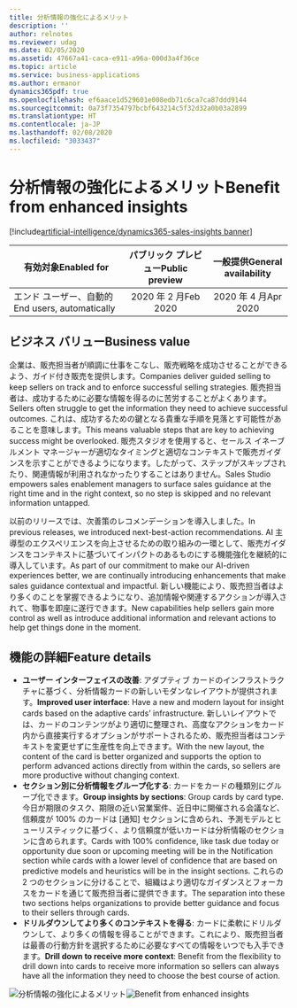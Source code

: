 ```yaml
---
title: 分析情報の強化によるメリット
description: ''
author: relnotes
ms.reviewer: udag
ms.date: 02/05/2020
ms.assetid: 47667a41-caca-e911-a96a-000d3a4f36ce
ms.topic: article
ms.service: business-applications
ms.author: ermanor
dynamics365pdf: true
ms.openlocfilehash: ef6aace1d529601e008edb71c6ca7ca87ddd9144
ms.sourcegitcommit: 0a73f7354797bcbf643214c5f32d32a0b03a2899
ms.translationtype: HT
ms.contentlocale: ja-JP
ms.lasthandoff: 02/08/2020
ms.locfileid: "3033437"
---
```

# <a name="benefit-from-enhanced-insights"></a><span data-ttu-id="cb312-102">分析情報の強化によるメリット</span><span class="sxs-lookup"><span data-stu-id="cb312-102">Benefit from enhanced insights</span></span>
[!include[artificial-intelligence/dynamics365-sales-insights banner](../includes/artificial-intelligence/dynamics365-sales-insights.md)]

| <span data-ttu-id="cb312-103">有効対象</span><span class="sxs-lookup"><span data-stu-id="cb312-103">Enabled for</span></span>    |  <span data-ttu-id="cb312-104">パブリック プレビュー</span><span class="sxs-lookup"><span data-stu-id="cb312-104">Public preview</span></span> | <span data-ttu-id="cb312-105">一般提供</span><span class="sxs-lookup"><span data-stu-id="cb312-105">General availability</span></span> | 
| ---------- | :----------: |:----------: |
|<span data-ttu-id="cb312-106">エンド ユーザー、自動的</span><span class="sxs-lookup"><span data-stu-id="cb312-106">End users, automatically</span></span>|<span data-ttu-id="cb312-107">2020 年 2 月</span><span class="sxs-lookup"><span data-stu-id="cb312-107">Feb 2020</span></span>| <span data-ttu-id="cb312-108">2020 年 4 月</span><span class="sxs-lookup"><span data-stu-id="cb312-108">Apr 2020</span></span>|


## <a name="business-value"></a><span data-ttu-id="cb312-109">ビジネス バリュー</span><span class="sxs-lookup"><span data-stu-id="cb312-109">Business value</span></span>
<!-- bv start -->
<span data-ttu-id="cb312-110">企業は、販売担当者が順調に仕事をこなし、販売戦略を成功させることができるよう、ガイド付き販売を提供します。</span><span class="sxs-lookup"><span data-stu-id="cb312-110">Companies deliver guided selling to keep sellers on track and to enforce successful selling strategies.</span></span> <span data-ttu-id="cb312-111">販売担当者は、成功するために必要な情報を得るのに苦労することがよくあります。</span><span class="sxs-lookup"><span data-stu-id="cb312-111">Sellers often struggle to get the information they need to achieve successful outcomes.</span></span> <span data-ttu-id="cb312-112">これは、成功するための鍵となる貴重な手順を見落とす可能性があることを意味します。</span><span class="sxs-lookup"><span data-stu-id="cb312-112">This means valuable steps that are key to achieving success might be overlooked.</span></span> <span data-ttu-id="cb312-113">販売スタジオを使用すると、セールス イネーブルメント マネージャーが適切なタイミングと適切なコンテキストで販売ガイダンスを示すことができるようになります。したがって、ステップがスキップされたり、関連情報が利用されなかったりすることはありません。</span><span class="sxs-lookup"><span data-stu-id="cb312-113">Sales Studio empowers sales enablement managers to surface sales guidance at the right time and in the right context, so no step is skipped and no relevant information untapped.</span></span>

<span data-ttu-id="cb312-114">以前のリリースでは、次善策のレコメンデーションを導入しました。</span><span class="sxs-lookup"><span data-stu-id="cb312-114">In previous releases, we introduced next-best-action recommendations.</span></span> <span data-ttu-id="cb312-115">AI 主導型のエクスペリエンスを向上させるための取り組みの一環として、販売ガイダンスをコンテキストに基づいてインパクトのあるものにする機能強化を継続的に導入しています。</span><span class="sxs-lookup"><span data-stu-id="cb312-115">As part of our commitment to make our AI-driven experiences better, we are continually introducing enhancements that make sales guidance contextual and impactful.</span></span> <span data-ttu-id="cb312-116">新しい機能により、販売担当者はより多くのことを掌握できるようになり、追加情報や関連するアクションが導入されて、物事を即座に遂行できます。</span><span class="sxs-lookup"><span data-stu-id="cb312-116">New capabilities help sellers gain more control as well as introduce additional information and relevant actions to help get things done in the moment.</span></span>
<!-- bv end -->



## <a name="feature-details"></a><span data-ttu-id="cb312-117">機能の詳細</span><span class="sxs-lookup"><span data-stu-id="cb312-117">Feature details</span></span>
<!--feature detail start -->
- <span data-ttu-id="cb312-118">**ユーザー インターフェイスの改善**: アダプティブ カードのインフラストラクチャに基づく、分析情報カードの新しいモダンなレイアウトが提供されます。</span><span class="sxs-lookup"><span data-stu-id="cb312-118">**Improved user interface**: Have a new and modern layout for insight cards based on the adaptive cards’ infrastructure.</span></span> <span data-ttu-id="cb312-119">新しいレイアウトでは、カードのコンテンツがより適切に整理され、高度なアクションをカード内から直接実行するオプションがサポートされるため、販売担当者はコンテキストを変更せずに生産性を向上できます。</span><span class="sxs-lookup"><span data-stu-id="cb312-119">With the new layout, the content of the card is better organized and supports the option to perform advanced actions directly from within the cards, so sellers are more productive without changing context.</span></span>
- <span data-ttu-id="cb312-120">**セクション別に分析情報をグループ化する**: カードをカードの種類別にグループ化できます。</span><span class="sxs-lookup"><span data-stu-id="cb312-120">**Group insights by sections**: Group cards by card type.</span></span> <span data-ttu-id="cb312-121">今日が期限のタスク、期限の近い営業案件、近日中に開催される会議など、信頼度が 100% のカードは [通知] セクションに含められ、予測モデルとヒューリスティックに基づく、より信頼度が低いカードは分析情報のセクションに含められます。</span><span class="sxs-lookup"><span data-stu-id="cb312-121">Cards with 100% confidence, like task due today or opportunity due soon or upcoming meeting will be in the Notification section while cards with a lower level of confidence that are based on predictive models and heuristics will be in the insight sections.</span></span> <span data-ttu-id="cb312-122">これらの 2 つのセクションに分けることで、組織はより適切なガイダンスとフォーカスをカードを通じて販売担当者に提供できます。</span><span class="sxs-lookup"><span data-stu-id="cb312-122">The separation into these two sections helps organizations to provide better guidance and focus to their sellers through cards.</span></span>
- <span data-ttu-id="cb312-123">**ドリルダウンしてより多くのコンテキストを得る**: カードに柔軟にドリルダウンして、より多くの情報を得ることができます。これにより、販売担当者は最善の行動方針を選択するために必要なすべての情報をいつでも入手できます。</span><span class="sxs-lookup"><span data-stu-id="cb312-123">**Drill down to receive more context**: Benefit from the flexibility to drill down into cards to receive more information so sellers can always have all the information they need to choose the best course of action.</span></span> 
<!--feature detail end -->

<span data-ttu-id="cb312-124">![分析情報の強化によるメリット](media/salesinsight_dynamics365assistant_benefitfromenhancedinsights.png "分析情報の強化によるメリット")</span><span class="sxs-lookup"><span data-stu-id="cb312-124">![Benefit from enhanced insights](media/salesinsight_dynamics365assistant_benefitfromenhancedinsights.png "Benefit from enhanced insights")</span></span>
<!-- Picture 1 -->








